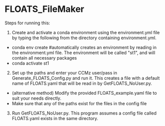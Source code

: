 # FLOATS_FileMaker

Steps for running this:

1. Create and activate a conda environment using the environment.yml file by typing the following from the directory containing environment.yml. 
 - conda env create  #automatically creates an environment by reading in the environment.yml file. The environment will be called "st1", and will contain all necessary packages
 - conda activate st1

2. Set up the paths and enter your CCMz user/pass in Generate_FLOATS_Config.py and run it. This creates a file with a default name of FLOATS.yaml that will be read in by GetFLOATS_NoUser.py.
 - (alternative method) Modify the provided FLOATS_example.yaml file to suit your needs directly.
 - Make sure that any of the paths exist for the files in the config file

3. Run GetFLOATS_NoUser.py. This program assumes a config file called FLOATS.yaml exists in the same directory.
